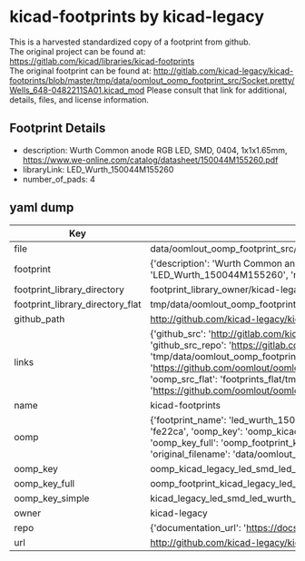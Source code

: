 # kicad-footprints by kicad-legacy  
This is a harvested standardized copy of a footprint from github.  
The original project can be found at:  
https://gitlab.com/kicad/libraries/kicad-footprints  
The original footprint can be found at:
http://gitlab.com/kicad-legacy/kicad-footprints/blob/master/tmp/data/oomlout_oomp_footprint_src/Socket.pretty/Wells_648-0482211SA01.kicad_mod
Please consult that link for additional, details, files, and license information.  
## Footprint Details
* description: Wurth Common anode RGB LED, SMD, 0404, 1x1x1.65mm, https://www.we-online.com/catalog/datasheet/150044M155260.pdf  
* libraryLink: LED_Wurth_150044M155260  
* number_of_pads: 4  
## yaml dump  
| Key | Value |  
| --- | --- |  
| file | data/oomlout_oomp_footprint_src/kicad-footprints/LED_SMD.pretty/LED_Wurth_150044M155260.kicad_mod |  
| footprint | {'description': 'Wurth Common anode RGB LED, SMD, 0404, 1x1x1.65mm, https://www.we-online.com/catalog/datasheet/150044M155260.pdf', 'libraryLink': 'LED_Wurth_150044M155260', 'number_of_pads': 4} |  
| footprint_library_directory | footprint_library_owner/kicad-legacy_kicad-footprints |  
| footprint_library_directory_flat | tmp/data/oomlout_oomp_footprint_src/footprints_flat/kicad_legacy_led_smd_led_wurth_150044m155260/working |  
| github_path | http://github.com/kicad-legacy/kicad-footprints/blob/master/tmp/data/oomlout_oomp_footprint_src/LED_SMD.pretty/LED_Wurth_150044M155260.kicad_mod |  
| links | {'github_src': 'http://gitlab.com/kicad-legacy/kicad-footprints/blob/master/tmp/data/oomlout_oomp_footprint_src/Socket.pretty/Wells_648-0482211SA01.kicad_mod', 'github_src_repo': 'https://gitlab.com/kicad/libraries/kicad-footprints', 'oomp_bot': 'tmp/data/oomlout_oomp_footprint_src/footprints/kicad_legacy_led_smd_led_wurth_150044m155260/working', 'oomp_bot_github': 'https://github.com/oomlout/oomlout_oomp_footprint_bot/tree/main/tmp/data/oomlout_oomp_footprint_src/footprints/kicad_legacy_led_smd_led_wurth_150044m155260/working', 'oomp_src_flat': 'footprints_flat/tmp/data/oomlout_oomp_footprint_src/footprints_flat/kicad_legacy_led_smd_led_wurth_150044m155260/working', 'oomp_src_flat_github': 'https://github.com/oomlout/oomlout_oomp_footprint_src/tree/main/tmp/data/oomlout_oomp_footprint_src/footprints_flat/kicad_legacy_led_smd_led_wurth_150044m155260/working'} |  
| name | kicad-footprints |  
| oomp | {'footprint_name': 'led_wurth_150044m155260', 'library_name': 'led_smd', 'md5': 'fe22ca4a305b1cf48ffaa90d1e8c9279', 'md5_10': 'fe22ca4a30', 'md5_5': 'fe22c', 'md5_6': 'fe22ca', 'oomp_key': 'oomp_kicad_legacy_led_smd_led_wurth_150044m155260', 'oomp_key_extra': 'oomp_footprint_kicad_legacy_led_smd_led_wurth_150044m155260', 'oomp_key_full': 'oomp_footprint_kicad_legacy_led_smd_led_wurth_150044m155260_fe22ca', 'oomp_key_simple': 'kicad_legacy_led_smd_led_wurth_150044m155260', 'original_filename': 'data/oomlout_oomp_footprint_src/kicad-footprints/LED_SMD.pretty/LED_Wurth_150044M155260.kicad_mod', 'owner_name': 'kicad_legacy'} |  
| oomp_key | oomp_kicad_legacy_led_smd_led_wurth_150044m155260 |  
| oomp_key_full | oomp_footprint_kicad_legacy_led_smd_led_wurth_150044m155260 |  
| oomp_key_simple | kicad_legacy_led_smd_led_wurth_150044m155260 |  
| owner | kicad-legacy |  
| repo | {'documentation_url': 'https://docs.github.com/rest/repos/repos#get-a-repository', 'message': 'Not Found'} |  
| url | http://github.com/kicad-legacy/kicad-footprints |  

